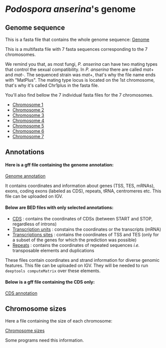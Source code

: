 # *Podospora anserina*'s genome

## Genome sequence



This is a fasta file that contains the whole genome sequence: [Genome](genome_podo/genomePodoMatPlus.fasta)

This is a multifasta file with 7 fasta sequences corresponding to the 7 chromosomes.

We remind you that, as most fungi, *P. anserina* can have two mating types that control the sexual compatibility. In *P. anserina* there are called *mat*+ and *mat*-.
The sequenced strain was *mat*+, that's why the file name ends with "MatPlus".
The mating type locus is located on the 1st chromosome, that's why it's called Chr1plus in the fasta file.

You'll also find bellow the 7 individual fasta files for the 7 chromosomes.

* [Chromosome 1](genome_podo/chrm1plus.fasta)
* [Chromosome 2](genome_podo/chrm2.fasta)
* [Chromosome 3](genome_podo/chrm3.fasta)
* [Chromosome 4](genome_podo/chrm4.fasta)
* [Chromosome 5](genome_podo/chrm5.fasta)
* [Chromosome 6](genome_podo/chrm6.fasta)
* [Chromosome 7](genome_podo/chrm7.fasta)


## Annotations

#### Here is a gff file containing the genome annotation:

[Genome annotation](genome_podo/Annot_MatPlus2016_v2024-05.gff)

It contains coordinates and information about genes (TSS, TES, mRNAs), exons, coding exons (labeled as CDS), repeats, tRNA, centromeres etc. This file can be uploaded on IGV.


#### Below are BED files with only selected annotations:

- [CDS](genome_podo/CDS-Merged_Podo_MatPlus_v3.bed) : contains the coordinates of CDSs (between START and STOP, regardless of introns)
- [Transcription units](genome_podo/Transcripts_Podo_MatPlus_v3.bed) : constains the coordinates or the transcripts (mRNA)
- [Transcriptions sites](genome_podo/Transcription_sites_Podo_MatPlus_v3.bed) : contains the coordinates of TSS and TES (only for a subset of the genes for which the prediction was possible)
- [Repeats](genome_podo/Repeat_Podo_MatPlus_v3.bed) : contains the coordinates of repeated sequences *i.e.* transposable elements and duplications

These files contain coordinates and strand information for diverse genomic features. This file can be uploaded on IGV. They will be needed to run ``deeptools computeMatrix`` over these elements.


#### Below is a gff file containing the CDS only:
[CDS annotation](genome_podo/CDS-Merged_Podo_MatPlus_v3.gff)

## Chromosome sizes

Here a file containing the size of each chromosome:

[Chromosome sizes](genome_podo/Chr_size.txt)


Some programs need this information.
